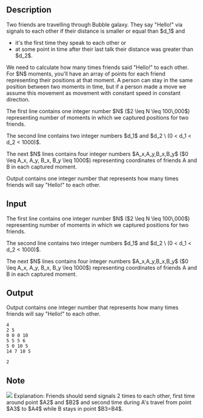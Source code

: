 ## Description

<div><p>Two friends are travelling through Bubble galaxy. They say "Hello!" via signals to each other if their distance is smaller or equal than $d_1$ and </p><ul>  <li> it's the first time they speak to each other or  </li><li> at some point in time after their last talk their distance was greater than $d_2$. </li></ul><p>We need to calculate how many times friends said "Hello!" to each other. For $N$ moments, you'll have an array of points for each friend representing their positions at that moment. A person can stay in the same position between two moments in time, but if a person made a move we assume this movement as movement with constant speed in constant direction.</p></div><div class="input-specification"><p>The first line contains one integer number $N$ ($2 \leq N \leq 100\,000$) representing number of moments in which we captured positions for two friends.</p><p>The second line contains two integer numbers $d_1$ and $d_2 \ (0 &lt; d_1 &lt; d_2 &lt; 1000)$. </p><p>The next $N$ lines contains four integer numbers $A_x,A_y,B_x,B_y$ ($0 \leq A_x, A_y, B_x, B_y \leq 1000$) representing coordinates of friends A and B in each captured moment.</p></div><div class="output-specification"><p>Output contains one integer number that represents how many times friends will say "Hello!" to each other.</p></div>

## Input

<p>The first line contains one integer number $N$ ($2 \leq N \leq 100\,000$) representing number of moments in which we captured positions for two friends.</p><p>The second line contains two integer numbers $d_1$ and $d_2 \ (0 &lt; d_1 &lt; d_2 &lt; 1000)$. </p><p>The next $N$ lines contains four integer numbers $A_x,A_y,B_x,B_y$ ($0 \leq A_x, A_y, B_x, B_y \leq 1000$) representing coordinates of friends A and B in each captured moment.</p>

## Output

<p>Output contains one integer number that represents how many times friends will say "Hello!" to each other.</p>





```input1
4
2 5
0 0 0 10
5 5 5 6
5 0 10 5
14 7 10 5

```




```output1
2

```



## Note

<p><img class="tex-graphics" src="file://CtLJAuI8.png" style="max-width: 100.0%;max-height: 100.0%;"> Explanation: Friends should send signals 2 times to each other, first time around point $A2$ and $B2$ and second time during A's travel from point $A3$ to $A4$ while B stays in point $B3=B4$. </p>
